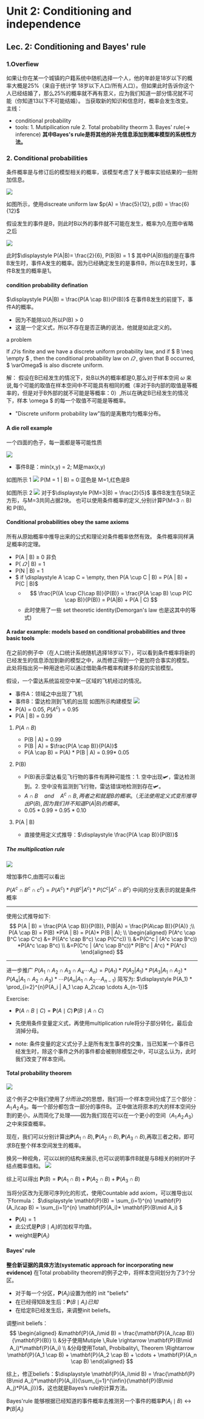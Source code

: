# Unit 2: Conditioning and independence

## Lec. 2: Conditioning and Bayes' rule

### 1.Overfiew

如果让你在某一个城镇的户籍系统中随机选择一个人，他的年龄是18岁以下的概率大概是25%（来自于统计学 18岁以下人口/所有人口）。但如果此时告诉你这个人已经结婚了，那么25%的概率就不再有意义，应为我们知道一部分情况就不可能（你知道13以下不可能结婚）。
当获取新的知识和信息时，概率会发生改变。
主线：

* conditional probability
* tools:
      1. Mutipilication rule
      2. Total probability theorm
      3. Bayes' rule(-> inference)
**其中Bayes's rule是将其他的补充信息添加到概率模型的系统性方法。**

### 2. Conditional probabilities

条件概率是与修订后的模型相关的概率，该模型考虑了关于概率实验结果的一些附加信息。

![](./ref/condition1.png)

如图所示，使用discreate uniform law $p(A) = \frac{5}{12}, p(B) = \frac{6}{12}$

假设发生的事件是B，则此时B以外的事件就不可能在发生，概率为0,在图中省略之后

![](ref/lect2/condition2.png)

此时$\displaystyle P(A|B)= \frac{2}{6}, P(B|B) = 1 $
其中P(A|B)指的是在事件B发生时，事件A发生的概率。因为已经确定发生的是事件B，所以在B发生时，事件B发生的概率是1。

#### condition probability defination

$\displaystyle P(A|B) = \frac{P(A \cap B)}{P(B)}$
在事件B发生的前提下，事件A的概率。

* 因为不能除以0,所以P(B) > 0
* 这是一个定义式，所以不存在是否正确的说法，他就是如此定义的。

a problem

If $\varOmega$  is finite and we have a discrete uniform probability law, and if $ B \neq \empty $ , then the conditional probability law on $\varOmega$ , given that B  occurred, $ \varOmega$ is also discrete uniform.

解：
假设在B已经发生的情况下，处B以外的概率都是0,那么对于样本空间 $\omega$ 来说,每个可能的取值在样本空间中不可能具有相同的概（率对于B内部的取值是等概率的，但是对于B外部的就不可能是等概率：0）,所以在确定B已经发生的情况下，样本 \omega $ 的每一个取值不可能是等概率。

* "Discrete uniform probability law"指的是离散均匀概率分布。

#### A die roll example

一个四面的色子，每一面都是等可能性质

![](ref/lect2/roll_example1.png)

* 事件B是：min(x,y) = 2; M是max(x,y)

如图所示 1
![](ref/lect2/roll_example2.png)
P(M = 1 | B) = 0:蓝色是 M=1,红色是B

如图所示 2
![](ref/lect2/roll_example3.png)
对于$\displaystyle P(M=3|B) =  \frac{2}{5}$
事件B发生在5块正方形，与M=3共同占据2块。
也可以使用条件概率的定义,分别计算P(M=3 $\cap$ B) 和 P(B)。

#### Conditional probabilities obey the same axioms

所有从原始概率中推导出来的公式和理论对条件概率依然有效。
条件概率同样满足概率的定理。

* P(A | B) $\geq$ 0 非负
* P( $\varOmega$ | B) = 1
* P(N | B) = 1
* $ if \displaystyle A \cap C = \empty, then P(A \cup C | B) = P(A | B) + P(C | B)$
  * $$ \frac{P((A \cup C)\cap B)}{P(B)} = \frac{P(A \cap B) \cup P(C \cap B)}{P(B)} = P(A|B) + P(A | C)
  $$
  * 此时使用了一些 set theoretic identity(Demorgan's law 也是这其中的等式)

#### A radar example: models based on conditional probabilities and three basic tools

在之前的例子中（在人口统计系统随机选择18岁以下），可以看到条件概率将新的已经发生的信息添加到新的模型之中，从而修正得到一个更加符合事实的模型。
此处将指出另一种用途也可以通过借助条件概率构建多阶段的实验模型。

假设，一个雷达系统监视空中某一区域的飞机经过的情况。

* 事件A：领域之中出现了飞机
* 事件B：雷达检测到飞机的出现
如图所示构建模型
![](ref/lect2/20230704105654.png)
* P(A) = 0.05, $P(A^c) = 0.95$
* P(A | B) = 0.99

1. $P(A \cap B)$
   * P(B | A) = 0.99
   * P(B | A) = $\frac{P(A \cap B)}{P(A)}$
   * P(A \cap B) = P(A) $*$ P(B | A) = 0.99* 0.05

2. P(B)
   * P(B)表示雷达看见飞行物的事件有两种可能性：1. 空中出现🛩️，雷达检测到。2. 空中没有监测到飞行物，雷达错误地检测到存在🛩️。
   * $\displaystyle A \cap B \quad and \quad A^c \cap B, 两者之和就是B的概率。（无法使用定义式变形推导出P(B),因为我们并不知道P(A | B)的概率。$
   * $0.05 *0.99 + 0.95* 0.10$

3. P(A | B)
   * 直接使用定义式推导：$\displaystyle \frac{P(A \cap B)}{P(B)}$

##### The multiplication rule

![](ref/lect2/20230704151922.png)

增加事件C,由图可以看出

$\displaystyle P(A^c \cap B^c \cap c^c) = P(A^c) *P(B^c | A^c)* P(C^c | A^c \cap B^c)$
中间的分支表示的就是条件概率

---

使用公式推导如下:
$$
P(A | B) = \frac{P(A \cap B)}{P(B)}, P(B|A) = \frac{P(A\cap B)}{P(A)} ;\\
P(A \cap B) = P(B) *P(A | B) = P(A)* P(B | A); \\
\begin{aligned}
P(A^c \cap B^C \cap C^c)
&= P((A^c \cap B^c) \cap P(C^c)) \\
&=P(C^c | (A^c \cap B^c)) *P(A^c \cap B^c) \\
&=P(C^c | (A^c \cap B^c))* P(B^c | A^c) * P(A^c)
\end{aligned}
$$

---

进一步推广
$\displaystyle P(A_1 \cap A_2 \cap A_3 \cap A_4 \cdots A_n) = P(A_1) * P(A_2 | A_1) * P(A_3 | A_1 \cap A_2) * P(A_4 | A_1 \cap A_2 \cap A_3)* \cdots P(A_n | A_1 \cap A_2 \cdots A_{n-1})$
简写为:
$\displaystyle P(A_1) * \prod_{i=2}^{n}P(A_i | A_1 \cap A_2\cap \cdots A_{n-1})$

Exercise:
* $\mathbf{P}(A\cap B\mid C)= \mathbf{P}(A\mid C)\, \mathbf{P}(B\mid A\cap C)$

* 先使用条件变量定义式，再使用multiplication rule将分子部分转化，最后会消掉分母。
* note: 条件变量的定义式分子上是所有发生事件的交集，当已知某一个事件已经发生时，除这个事件之外的事件都会被剔除模型之中，可以这么认为，此时我们改变了样本空间。

#### Total probability theorem

![](ref/lect2/20230705110420.png)

这个例子之中我们使用了*分而治之*的思想，我们将一个样本空间分成了三个部分：$A_1 \,A_2 \,A_3$。每一个部分都包含一部分的事件B。
正中做法将原本的大的样本空间分割的更小，从而简化了处理——因为我们现在可以在一个更小的空间（$A_1 \, A_2 \, A_3$）之中来探查概率。

现在，我们可以分别计算出$\mathbf{P}(A_1\cap B), \mathbf{P}(A_2\cap B), \mathbf{P}(A_3\cap B)$,再取三者之和，即可求B在整个样本空间发生的概率。

换另一种视角，可以以树的结构来展示,也可以说明事件B就是与B相关的树的叶子结点概率值和。
![](ref/lect2/20230705111549.png)

综上可以得出 $\displaystyle \mathbf{P}(B) = \mathbf{P}(A_1\cap B)+\mathbf{P}(A_2\cap B) + \mathbf{P}(A_3\cap B)$

当将分区改为无限可序列化的形式，使用Countable add axiom，可以推导出以下formula：
$\displaystyle \mathbf{P}(B) = \sum_{i=1}^{n} \mathbf{P}(A_i\cap B) = \sum_{i=1}^{n} \mathbf{P}(A_i)* \mathbf{P}(B\mid A_i)  $

* $\displaystyle \mathbf{P}(A) = 1$
* 此公式是$\displaystyle \mathbf{P}(B\mid A_i)$的加权平均值。
* weight是$\displaystyle \mathbf{P}(A_i)$

#### Bayes' rule

**整合新证据的具体方法(systematic approach for incorporating new evidence)**
在Total probability theorem的例子之中，将样本空间划分为了3个分区。

* 对于每一个分区，$\displaystyle \mathbf{P}(A_i)$设置为他的 init "beliefs"
* 在已经得知B发生后：$\displaystyle \mathbf{P}(B\mid A_i)已知$
* 在给定B已经发生后，来调整init beliefs。

调整init beliefs：
$$
\begin{aligned}
&\mathbf{P}(A_i\mid B) = \frac{\mathbf{P}(A_i\cap B)}{\mathbf{P}(B)} \\
&分子使用Mutiple \,Rule \rightarrow \mathbf{P}(B\mid A_i)*\mathbf{P}(A_i) \\
&分母使用Total\, Probibality\, Theorem \Rightarrow \mathbf{P}(A_1 \cap B) + \mathbf{P}(A_2 \cap B) + \cdots + \mathbf{P}(A_n \cap B)
\end{aligned}
$$

综上，修正beliefs：$\displaystyle \mathbf{P}(A_i\mid B) = \frac{\mathbf{P}(B\mid A_i)*\mathbf{P}(A_i)}{\sum_{j=1}^{\infin}{\mathbf{P}(B\mid A_j)*P(A_j)}}$，这也就是Bayes’s rule的计算方法。

Bayes'rule 能够根据已经知道的事件概率去推测另一个事件的概率$\displaystyle \mathbf{P}(A_i\mid B) \longleftrightarrow \mathbf{P}(B | A_i)$
